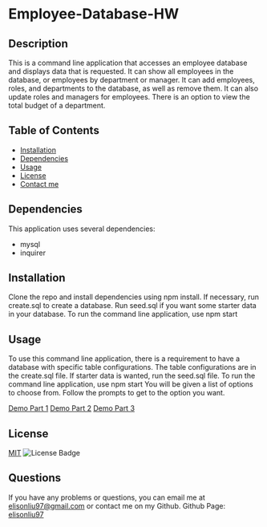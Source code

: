 # Employee-Database-HW

  ## Description
  This is a command line application that accesses an employee database and displays data that is requested. It can show all employees in the database, or employees by department or manager. It can add employees, roles, and departments to the database, as well as remove them. It can also update roles and managers for employees. There is an option to view the total budget of a department.

  ## Table of Contents
  - [Installation](#installation)
  - [Dependencies](#dependencies)
  - [Usage](#usage)
  - [License](#license)
  - [Contact me](#questions)

  ## Dependencies
  This application uses several dependencies:
  - mysql
  - inquirer

  ## Installation
  Clone the repo and install dependencies using npm install.
  If necessary, run create.sql to create a database.
  Run seed.sql if you want some starter data in your database.
  To run the command line application, use npm start

  ## Usage
  To use this command line application, there is a requirement to have a database with specific table configurations.
  The table configurations are in the create.sql file.
  If starter data is wanted, run the seed.sql file.
  To run the command line application, use npm start
  You will be given a list of options to choose from.
  Follow the prompts to get to the option you want.
  
  [Demo Part 1](https://drive.google.com/file/d/1XCj0rrjxnlU7Nb2-ohJCzzhVdLZCqhIP/view)
  [Demo Part 2](https://drive.google.com/file/d/19Oi_6lmorn7HnELQznU858SDsCeTgQI-/view)
  [Demo Part 3](https://drive.google.com/file/d/1CdNya-n4SuDygN3FINbcdMV1A3b8EYIZ/view)

  ## License
  [MIT](https://spdx.org/licenses/MIT.html)
  ![License Badge](https://img.shields.io/badge/license-MIT-9cf)

  ## Questions
  If you have any problems or questions, you can email me at elisonliu97@gmail.com or contact me on my Github.
  Github Page: [elisonliu97](github.com/elisonliu97)


